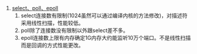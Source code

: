 1. [select、poll、epoll](https://www.jianshu.com/p/dfd940e7fca2)      
    1. select连接数有限制(1024虽然可以通过编译内核的方法修改)，对描述符采用线性扫描，性能较低。
    1. poll除了连接数没有限制以外跟select差不多。
    1. epoll连接数上限有内存确定1G内存大约能监听10万个端口。不是线性扫描而是回调的方式性能更改。
